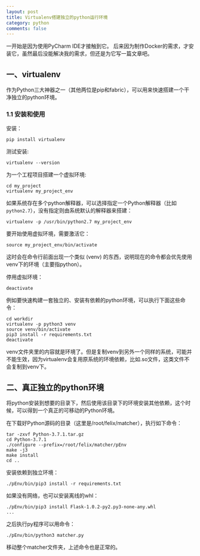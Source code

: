 ```yaml
---
layout: post
title: Virtualenv搭建独立的python运行环境
category: python
comments: false
---
```


一开始是因为使用PyCharm IDE才接触到它。
后来因为制作Docker的需求，才安装它，虽然最后没能解决我的需求，但还是为它写一篇文章吧。

## 一、virtualenv

作为Python三大神器之一（其他两位是pip和fabric），可以用来快速搭建一个干净独立的python环境。

### 1.1 安装和使用

安装：
	
	pip install virtualenv
  
测试安装:

	virtualenv --version

为一个工程项目搭建一个虚拟环境:

	cd my_project
	virtualenv my_project_env

如果系统存在多个python解释器，可以选择指定一个Python解释器（比如``python2.7``），没有指定则由系统默认的解释器来搭建： 

	virtualenv -p /usr/bin/python2.7 my_project_env

要开始使用虚拟环境，需要激活它：

	source my_project_env/bin/activate

这时会在命令行前面出现一个类似 (venv)	的东西，说明现在的命令都会优先使用venv下的环境（主要指python）。

停用虚拟环境：

	deactivate

例如要快速构建一套独立的、安装有依赖的python环境，可以执行下面这些命令：

	cd workdir
	virtualenv -p python3 venv
	source venv/bin/activate
	pip3 install -r requirements.txt
	deactivate

venv文件夹里的内容就是环境了。但是复制venv到另外一个同样的系统，可能并不能生效，因为virtualenv会复用原系统的环境依赖，比如.so文件，这类文件不会复制到venv下。

## 二、真正独立的python环境

将python安装到想要的目录下，然后使用该目录下的环境安装其他依赖，这个时候，可以得到一个真正的可移动的Python环境。

在下载好Python源码的目录（这里是/root/felix/matcher），执行如下命令：

	tar -zxvf Python-3.7.1.tar.gz
	cd Python-3.7.1
	./configure --prefix=/root/felix/matcher/pEnv
	make -j3
	make install
	cd ..

安装依赖到独立环境：

	./pEnv/bin/pip3 install -r requirements.txt

如果没有网络，也可以安装离线的whl：

	./pEnv/bin/pip3 install Flask-1.0.2-py2.py3-none-any.whl
	...

之后执行py程序可以用命令：

	./pEnv/bin/python3 matcher.py

移动整个matcher文件夹，上述命令也是正常的。



